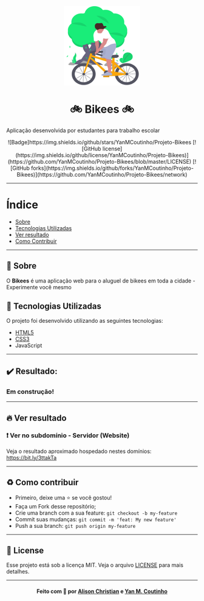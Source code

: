 <p align="center">
    <img alt="Logo" title="#logo" width="200px" src="./docs/media/img/left-image.png">
    <br>
</p>
<h1 align="center"><strong> 🚲 Bikees 🚲</strong></h1>
<p>Aplicação desenvolvida por estudantes para trabalho escolar</p>

<p align="center">
  ![Badge]https://img.shields.io/github/stars/YanMCoutinho/Projeto-Bikees
  <space> <space>
  [![GitHub license](https://img.shields.io/github/license/YanMCoutinho/Projeto-Bikees)](https://github.com/YanMCoutinho/Projeto-Bikees/blob/master/LICENSE)
  <space> <space>
  [![GitHub forks](https://img.shields.io/github/forks/YanMCoutinho/Projeto-Bikees)](https://github.com/YanMCoutinho/Projeto-Bikees/network)
</p>

---

# Índice

- [Sobre](#sobre)
- [Tecnologias Utilizadas](#tecnologias-utilizadas)
- [Ver resultado](#como-usar)
- [Como Contribuir](#como-contribuir)

<a id="sobre"></a>

---

## :bookmark: Sobre

O <strong>Bikees</strong> é uma aplicação web para o aluguel de bikees em toda a cidade - Experimente você mesmo

## :rocket: Tecnologias Utilizadas

O projeto foi desenvolvido utilizando as seguintes tecnologias:

- [HTML5](https://developer.mozilla.org/pt-BR/docs/Web/Guide/HTML/HTML5)
- [CSS3](https://developer.mozilla.org/pt-BR/docs/Web/CSS)
- <a href="https://developer.mozilla.org/pt-BR/docs/Web/JavaScript)
JavaScript" style="text-decoration:none" > JavaScript </a>

---

## :heavy_check_mark: Resultado:

<h3>
Em construção!
</h3>

---

## :fire: Ver resultado


### :exclamation: Ver no subdomínio - Servidor (Website)
Veja o resultado aproximado hospedado nestes domínios:
https://bit.ly/3ttakTa

---

## :recycle: Como contribuir
- Primeiro, deixe uma ⭐ se você gostou!
- Faça um Fork desse repositório;
- Crie uma branch com a sua feature: `git checkout -b my-feature`
- Commit suas mudanças: `git commit -m 'feat: My new feature'`
- Push a sua branch: `git push origin my-feature`

---

## :memo: License

Esse projeto está sob a licença MIT. Veja o arquivo [LICENSE](LICENSE.md) para mais detalhes.

---

<h4 align="center">
    Feito com 💜 por <a href="https://www.linkedin.com/in/alisonchs" target="_blank">Alison Christian</a> 
    e <a href="https://github.com/YanMCoutinho">Yan M. Coutinho</a>
</h4>
